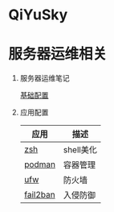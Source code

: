 # QiYuSky

# 服务器运维相关
1. 服务器运维笔记

    [基础配置](./linux/debian.md)
    
1. 应用配置

    应用 | 描述
    -- | --
    [zsh](./linux/zsh.md)   | shell美化
    [podman](./linux/podman.md)   | 容器管理
    [ufw](./linux/ufw.md)   | 防火墙
    [fail2ban](./linux/fail2ban.md) | 入侵防御